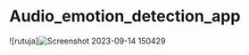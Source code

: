 # Audio_emotion_detection_app
![rutuja]![Screenshot 2023-09-14 150429](https://github.com/RutujaChauhan/Audio_emotion_detection_app/assets/95647723/1f6ae1e2-b22c-4f39-a21b-dd20ed18c7d9)
